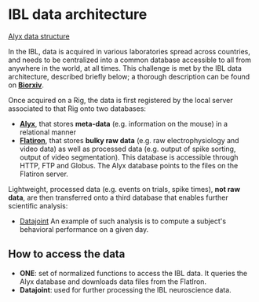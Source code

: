 # IBL data architecture
[Alyx data structure](./_static/IBL_data.png)

In the IBL, data is acquired in various laboratories spread across countries, and needs to be centralized into a common database accessible to all from anywhere in the world, at all times.
This challenge is met by the IBL data architecture, described briefly below; a thorough description can be found on [**Biorxiv**](https://www.biorxiv.org/content/10.1101/827873v3).

Once acquired on a Rig, the data is first registered by the local server associated to that Rig onto two databases:
- [**Alyx**](https://github.com/cortex-lab/alyx), that stores **meta-data** (e.g. information on the mouse) in a relational manner
- [**Flatiron**](https://www.simonsfoundation.org/flatiron/), that stores **bulky raw data** (e.g. raw electrophysiology and video data) as well as processed data (e.g. output of spike sorting, output of video segmentation). This database is accessible through HTTP, FTP and Globus.
The Alyx database points to the files on the Flatiron server.

Lightweight, processed data (e.g. events on trials, spike times), **not raw data**, are then transferred onto a third database that enables further scientific analysis:
- [Datajoint](https://datajoint.io)
An example of such analysis is to compute a subject's behavioral performance on a given day.

## How to access the data
-   **ONE**: set of normalized functions to access the IBL data. It queries the Alyx database and downloads data files from the FlatIron.
-   **Datajoint**: used for further processing the IBL neuroscience data.
